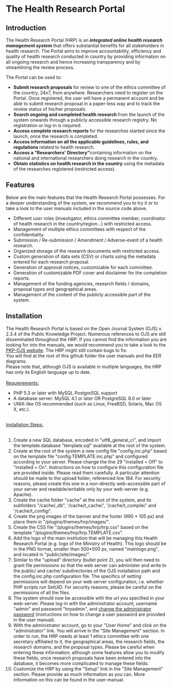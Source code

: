 <h1>The Health Research Portal</h1>

<h2>Introduction</h2>

<p>
The Health Research Portal (HRP) is an <i><b>integrated online health research management system </b></i>that offers substantial benefits for all stakeholders in health research. The Portal aims to improve accountability, efficiency and quality of health research conducted in country by providing information on all ongoing research and hence increasing transparency and by streamlining the review process.
</p>

<p>
The Portal can be used to:
<ul>
<li><b>Submit research proposals </b>for review to one of the ethics committee of the country, 24x7, from anywhere. Researchers need to register on the Portal. Once registered, the user will have a permanent account and be able to submit research proposal in a paper-less way and to track the review status of his/her proposals.</li>
<li><b>Search ongoing and completed health research </b>from the launch of the system onwards through a publicly accessible research registry. No registration or log-in is required.</li>
<li><b>Access complete research reports </b>for the researches started since the launch, once the research is completed.</li>
<li><b>Access information on all the applicable guidelines, rules, and regulations </b>related to health research.</li>
<li><b>Access a “Researchers' Directory”</b>containing information on the national and international researchers doing research in the country.</li>
<li><b>Obtain statistics on health research in the country </b>using the metadata of the researches registered (restricted access).</li>
</ul>
</p>

<h2>Features</h2>

<p>
Below are the main features that the Health Research Portal possesses. For a deeper understanding of the system, we recommend you to try it or to take a look to the user manuals included in the source code above.
<ul>
<li>Different user roles (investigator, ethics committee member, coordinator of health research in the country/region...) with restricted access.</li>
<li>Management of multiple ethics committees with respect of the confidentiality.</li>
<li>Submission / Re-submission / Amendment / Adverse-event of a health research.</li>
<li>Organized storage of the research documents with restricted access.</li>
<li>Custom generation of data sets (CSV) or charts using the metadata entered for each research proposal.</li>
<li>Generation of approval notices, customizable for each committee.</li>
<li>Generation of customizable PDF cover and disclaimer for the completion reports.</li>
<li>Management of the funding agencies, research fields / domains, proposal types and geographical areas.</li>
<li>Management of the content of the publicly accessible part of the system.</li>
</ul>
</p>


<h2>Installation</h2>
<p>
The Health Research Portal is based on  the Open Journal System (OJS) v. 2.3.4 of the Public Knowledge Project. Numerous references to OJS are still disseminated throughout the HRP. If you cannot find the information you are looking for into the manuals, we would recommend you to take a look to the  <a href="https://pkp.sfu.ca/ojs/">PKP-OJS website</a>. The HRP might still contain bugs to fix.
<br/>
You will find at the root of this github folder the user manuals and the EER diagrams.
<br/>Please note that, although OJS is available in multiple languages, the HRP has only its English language up to date.
<br/><br/>
<u>Requierements:</u>
<ul>
<li>PHP 5.3 or later with MySQL PostgreSQL support</li>
<li>A database server: MySQL 4.1 or later OR PostgreSQL 8.0 or later</li>
<li>UNIX-like OS recommended (such as Linux, FreeBSD, Solaris, Mac OS X, etc.).</li>
</ul>
<br/>
<u>Installation Steps:</u>
<br/>
<br/>
<ol>
<li>Create a new SQL database, encoded in "utf8_general_ci", and import the template database "template.sql" available at the root of the system.</li>
<li>Create at the root of the system a new config file "config.inc.php" based on the template file "config.TEMPLATE.inc.php" and configured according to your server. Please change the line 29 "installed = Off" to "installed = On". Instructions on how to configure this configuration file are provided inside. Please read them carefully. A particular attention should be made to the upload folder, referenced line 184. For security reasons, please create this one in a non-directly web-accessible part of your server and readable/writable only by your web-server (e.g. Apache).</li>
<li>Create the cache folder "cache" at the root of the system, and its subfolders "/cache/_db", '/cache/t_cache/', '/cache/t_compile/' and '/cache/t_config/'.</li>
<li>Create the png images of the banner and the footer (990 * 105 px) and place them in "/plugins/themes/hrp/images/".</li>
<li>Create the CSS file "/plugins/themes/hrp/hrp.css" based on the template "/plugins/themes/hrp/hrp.TEMPLATE.css".</li>
<li>Add the logo of the main institution that will be managing this Health Research Portal (e.g. logo of the Ministry of Health). This logo should be in the PNG format, smaller than 500*500 px, named "mainlogo.png", and located in "public/site/images/".</li>
<li>Similar to the "upload" directory (bullet point 2), you will then need to grant file permissions so that the web server can administer and write to the public/ and cache/ subdirectories of the OJS installation path and the config.inc.php configuration file. The specifics of setting permissions will depend on your web server configuration, i.e. whether PHP scripts run SetUID. For security reasons, please be careful on the permissions of all the files.</li>
<li>The system should now be accessible with the url you specified in your web-server. Please log-in with the administrator account, username "admin" and password "hrpadmin", and <u>change the administrator password</u> (instructions on how to change a user password are provided in the user manual).</li>
<li>With the administrator account, go to your "User Home" and click on the "administrator" link. You will arrive in the "Site Management" section. In order to run, the HRP needs at least 1 ethics committee with one secretary affiliated to it, the geographical areas, the research fields, the research domains, and the proposal types. Please be careful when entering these information; although some features allow you to modify these fields, once research proposals have been entered into the database, it becomes more complicated to manage these fields.</li>
<li>Customize the HRP by using the "Setup" link in the "Site Management" section. Please provide as much information as you can. More information on this can be found in the user-manual.</li>
</ol>
</p>

